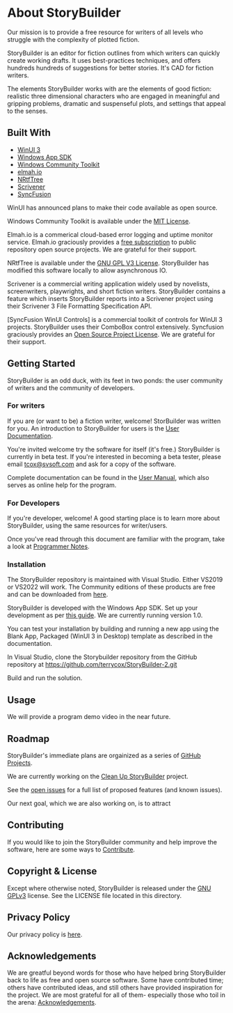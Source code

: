 # About StoryBuilder

Our mission is to provide a free resource for writers of all levels who struggle with 
the complexity of plotted fiction. 

StoryBuilder is an editor for fiction outlines 
from which writers can quickly create working drafts. It uses best-practices techniques, 
and offers hundreds hundreds of suggestions for better stories. It's CAD for fiction
writers.

The elements StoryBuilder works with are the elements of good fiction: realistic three 
dimensional characters who are engaged in meaningful and gripping problems, dramatic 
and suspenseful plots, and settings that appeal to the senses.

## Built With

* [WinUI 3][1]
* [Windows App SDK][2]
* [Windows Community Toolkit][3]
* [elmah.io][4]
* [NRtfTree][5]
* [Scrivener][6]
* [SyncFusion][7]

WinUI has announced plans to make their code available as open source.

Windows Community Toolkit is available under the [MIT License][14].

Elmah.io is a commerical cloud-based error logging and uptime monitor service. Elmah.io graciously provides
a [free subscription][15] to public repository open source projects. We are grateful for their support.

NRtfTree is available under the [GNU GPL V3 License][16]. StoryBuilder has modified this software locally to allow
asynchronous IO.

Scrivener is a commercial writing application widely used by novelists, screenwriters, playwrights, and short fiction writers. 
StoryBuilder contains a feature which inserts StoryBuilder
reports into a Scrivener project using their Scrivener 3 File Formatting Specification API. 

[SyncFusion WinUI Controls] is a commercial toolkit of controls for WinUI 3 projects. StoryBuilder uses their ComboBox
control extensively. Syncfusion graciously provides an [Open Source Project License][17].  We are grateful for their support.   


## Getting Started

StoryBuilder is an odd duck, with its feet in two ponds: the user community of writers
and the community of developers.

### For writers

If you are (or want to be) a fiction writer, welcome! StorBuilder was written 
for you. An introduction to StoryBuilder 
for users is the [User Documentation][9].

You're invited welcome try the software for itself (it's free.) StoryBuilder is 
currently in beta test. If you're interested in becoming a beta tester, please 
email tcox@svsoft.com and ask for a copy of the software.

Complete documentation can be found in the [User Manual][8], which also serves
as online help for the program.

### For Developers

If you're developer, welcome! A good starting place is to learn more about StoryBuilder,
using the same resources for writer/users.

Once you've read through this document are familiar with the program, take a look at 
[Programmer Notes][10].

### Installation

The StoryBuilder repository is maintained with Visual Studio. Either VS2019 or VS2022 will work. The Community editions of these products are free
and can be downloaded from [here][11].

StoryBuilder is developed with the Windows App SDK. Set up your development as per [this guide][12]. We are currently running version 1.0.

You can test your installation by building and running a new app using the Blank App, Packaged (WinUI 3 in Desktop) template as described in the documentation.

In Visual Studio, clone the Storybuilder repository from the GitHub repository at https://github.com/terrycox/StoryBuilder-2.git

Build and run the solution.


## Usage

We will provide a program demo video in the near future.

## Roadmap

StoryBuilder's immediate plans are orgainized as a series of [GitHub Projects][18].

We are currently working on the [Clean Up StoryBuilder][19] project.

See the [open issues](https://github.com/github_username/repo_name/issues) for a full list of proposed features (and known issues).

Our next goal, which we are also working on, is to attract 


## Contributing

If you would like to join the StoryBuilder community and help improve the software,
here are some ways to [Contribute][13].


## Copyright & License

Except where otherwise noted, StoryBuilder is released under the [GNU GPLv3][20] license.
See the LICENSE file located in this directory. 

## Privacy Policy

Our privacy policy is [here][22].

## Acknowledgements

We are greatful beyond words for those who have helped bring StoryBuilder back to
life as free and open source software. Some have contributed time; others have
contributed ideas, and still others have provided inspiration for the project.
We are most grateful for all of them- especially those who toil in the arena:
[Acknowledgements][21].

[1]:https://microsoft.github.io/microsoft-ui-xaml/
[2]:https://github.com/microsoft/WindowsAppSDK
[3]:https://github.com/CommunityToolkit/WindowsCommunityToolkit
[4]:https://elmah.io/
[5]:https://github.com/sgolivernet/nrtftree
[6]:https://www.literatureandlatte.com/scrivener
[7]:https://www.syncfusion.com/winui-controls
[8]:https://storybuilder-org.github.io/StoryBuilder-2/
[9]:https://github.com/storybuilder-org/StoryBuilder-2/blob/master/USERNOTES.md
[10]:https://github.com/storybuilder-org/StoryBuilder-2/blob/master/DEVNOTES.md
[11]:https://visualstudio.microsoft.com/downloads/
[12]:https://docs.microsoft.com/en-us/windows/apps/windows-app-sdk/stable-channel
[13]:https://github.com/terrycox/StoryBuilder-2/blob/master/CONTRIBUTING.md
[14]:https://mit-license.org/
[15]:https://elmah.io/sponsorship/opensource/
[16]:https://github.com/sgolivernet/nrtftree/blob/master/LICENSE
[17]:https://www.syncfusion.com/sales/speciallicensingprograms
[18]:https://github.com/storybuilder-org/StoryBuilder-2/projects?type=beta
[19]:https://github.com/orgs/storybuilder-org/projects/1/views/1
[20]:https://choosealicense.com/licenses/gpl-3.0/
[21]:https://github.com/storybuilder-org/StoryBuilder-2/blob/master/ACKNOWLEDGE.md
[22]:https:https://github.com/terrycox/StoryBuilder-2/blob/master/PRIVACY_POLICY.TXT


